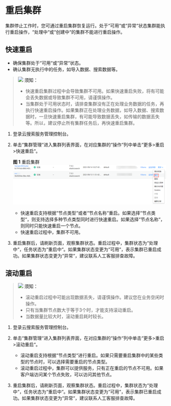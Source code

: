 # 重启集群<a name="css_01_0014"></a>

集群停止工作时，您可通过重启集群恢复运行。处于“可用“或“异常“状态集群能执行重启操作，“处理中“或“创建中“的集群不能进行重启操作。

## 快速重启<a name="section144817324321"></a>

-   确保集群处于“可用“或“异常“状态。
-   确认集群无执行中的任务，如导入数据、搜索数据等。

>![](public_sys-resources/icon-notice.gif) **须知：** 
>-   快速重启集群过程中会导致集群不可用。如果快速重启失败，将有可能会丢失数据或导致集群不可用，请谨慎操作。
>-   当集群处于可用状态时，请排查集群没有正在处理业务数据的任务，再执行快速重启操作。如果集群正在处理业务数据，如导入数据、搜索数据时，一旦快速重启集群，有可能导致数据丢失，如传输的数据丢失等。所以，建议停止所有集群任务后，再快速重启集群。

1.  登录云搜索服务管理控制台。
2.  单击“集群管理“进入集群列表界面，在对应集群的“操作“列中单击“更多\>重启\>快速重启“。

    **图 1**  重启集群<a name="fig1092843122712"></a>  
    ![](figures/重启集群.png "重启集群")

    -   快速重启支持根据“节点类型“或者“节点名称“重启。如果选择“节点类型“，则支持选择多种节点类型同时进行快速重启。如果选择“节点名称“，则同时只能快速重启一个节点。
    -   快速重启过程中，集群不可用。

3.  重启集群后，请刷新页面，观察集群状态。重启过程中，集群状态为“处理中“，任务状态为“重启中“。如果集群状态变更为“可用“，表示集群已重启成功。如果集群状态变更为“异常“，建议联系人工客服排查故障。

## 滚动重启<a name="section1533564513219"></a>

>![](public_sys-resources/icon-notice.gif) **须知：** 
>-   滚动重启过程中可能出现数据丢失，请谨慎操作。建议您在业务空闲时操作。
>-   只有当集群节点数大于等于3个时，才能支持滚动重启。
>-   当数据量比较大时，滚动重启耗时较长。

1.  登录云搜索服务管理控制台。
2.  单击“集群管理“进入集群列表界面，在对应集群的“操作“列中单击“更多\>重启\>滚动重启“。

    -   滚动重启支持根据“节点类型“进行重启。如果只需要重启集群中的某些类型的节点时，可以选择需要重启的节点类型。
    -   滚动重启过程中，集群可以提供服务，只有正在重启的节点不可用。如果客户端访问某个节点失败，可以访问其他节点。

3.  重启集群后，请刷新页面，观察集群状态。重启过程中，集群状态为“处理中“，任务状态为“重启中“。如果集群状态变更为“可用“，表示集群已重启成功。如果集群状态变更为“异常“，建议联系人工客服排查故障。

